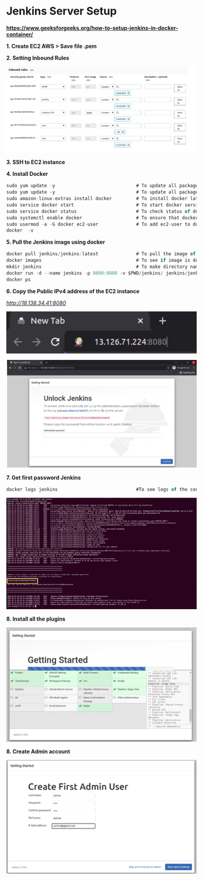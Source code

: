 # Jenkins Server Setup

**https://www.geeksforgeeks.org/how-to-setup-jenkins-in-docker-container/**

**1. Create EC2 AWS > Save file .pem**

**2. Setting Inbound Rules**

![Inbound Rules](/assets/inbound-basic-ec2.PNG "Inbound Rules")

**3. SSH to EC2 instance**

**4. Install Docker**

```js
sudo yum update -y                              # To update all packages
sudo yum update -y                              # To update all packages
sudo amazon-linux-extras install docker        	# To install docker latest version
sudo service docker start                       # To start docker service
sudo service docker status                      # To check status of docker service. If it is running or not
sudo systemctl enable docker                    # To ensure that docker service start after each reboot 
sudo usermod -a -G docker ec2-user              # To add ec2-user to docker group
docker  -v  
```

**5. Pull the Jenkins image using docker**
```js
docker pull jenkins/jenkins:latest       	    # To pull the image of jenkins
docker images                                   # To see if image is downloaded or not
mkdir jenkins                                   # To make directory name jenkins 
docker run -d --name jenkins -p 8080:8080 -v $PWD/jenkins/ jenkins/jenkins     # To run a container name jenkins using jenkins image 
docker ps  
```


**6. Copy the Public IPv4 address of the EC2 instance**

*http://18.138.34.41:8080*

![URL Jenkins](/assets/url-jenkins.PNG "URL Jenkins")

![First Jenkins](/assets/first-jenkins.PNG "First Jenkins")

**7. Get first password Jenkins**
```js
docker logs jenkins                             #To see logs of the container name jenkins
```

![Password Jenkins](/assets/pass-jenkins.jpg "Password Jenkins")

**8. Install all the plugins**

![Install plugins Jenkins](/assets/install-plugins.png "Install plugins")

**8. Create Admin account**

![Login Jenkins](/assets/login-admin.png "Login plugins")